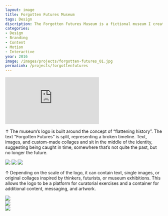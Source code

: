 ```yaml
---
layout: image
title: Forgotten Futures Museum
tags: Design
discription: The Forgotten Futures Museum is a fictional museum I created while a student in MICA’s MFA program. The Forgotten Futures Museum exists to document and archive history’s visions for the future. From flying cars to controlled environments, science fiction films to geodesic domes, the museum remembers the images of the futures that have been forgotten. For the project, I designed the branding and collateral, developed copy, and produced a short trailer to announce the museum’s opening.
categories:
- Design
- Branding
- Content
- Motion
- Interactive
year: 2016
image: /images/projects/forgotten-futures_01.jpg
permalink: /projects/forgottenfutures
---
```


<div class="responsive-container"><p>
<iframe src="https://player.vimeo.com/video/158380110?title=0&byline=0&portrait=0" frameborder="0" allowfullscreen>
</iframe></p>
</div>

<div class="images-right"><p>&uarr; The museum’s logo is built around the concept of “flattening history”. The text “Forgotten Futures” is split, representing a broken timeline. Text, images, and custom-made collages and sit in the middle of the identity, suggesting being caught in time, somewhere that’s not quite the past, but no longer the future. </p></div>

<section class="clear"></section>
<img src="/images/projects/forgotten-futures_05.jpg">
<img src="/images/projects/forgotten-futures_01.jpg">
<img src="/images/projects/forgotten-futures_03.jpg">
<div class="images-right"><p>&uarr; Depending on the scale of the logo, it can contain text, single images, or original collages inspired by thinkers, futurists, or museum exhibitions. This allows the logo to be a platform for curatorial exercises and a container for additional content, messaging, and artwork. </p></div>

<section class="clear"></section>

<div class="images-left"><img src="/images/projects/forgotten-futures_04.jpg"></div>
<div class="images-right"><img src="/images/projects/forgotten-futures_06.jpg"></div>

<section class="clear"></section>

<img src="/images/projects/forgotten-futures_02.jpg">
